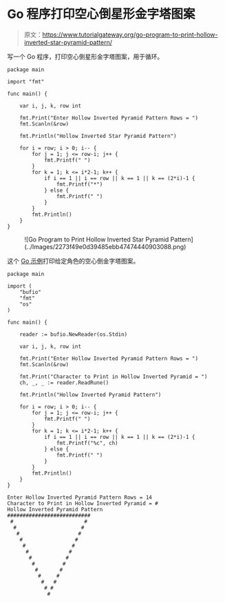 # Go 程序打印空心倒星形金字塔图案

> 原文：<https://www.tutorialgateway.org/go-program-to-print-hollow-inverted-star-pyramid-pattern/>

写一个 Go 程序，打印空心倒星形金字塔图案，用于循环。

```
package main

import "fmt"

func main() {

	var i, j, k, row int

	fmt.Print("Enter Hollow Inverted Pyramid Pattern Rows = ")
	fmt.Scanln(&row)

	fmt.Println("Hollow Inverted Star Pyramid Pattern")

	for i = row; i > 0; i-- {
		for j = 1; j <= row-i; j++ {
			fmt.Printf(" ")
		}
		for k = 1; k <= i*2-1; k++ {
			if i == 1 || i == row || k == 1 || k == (2*i)-1 {
				fmt.Printf("*")
			} else {
				fmt.Printf(" ")
			}
		}
		fmt.Println()
	}
}
```

<figure class="wp-block-image size-large">![Go Program to Print Hollow Inverted Star Pyramid Pattern](../Images/2273f49e0d39485ebb47474440903088.png)</figure>

这个 [Go 示例](https://www.tutorialgateway.org/go-programs/)打印给定角色的空心倒金字塔图案。

```
package main

import (
	"bufio"
	"fmt"
	"os"
)

func main() {

	reader := bufio.NewReader(os.Stdin)

	var i, j, k, row int

	fmt.Print("Enter Hollow Inverted Pyramid Pattern Rows = ")
	fmt.Scanln(&row)

	fmt.Print("Character to Print in Hollow Inverted Pyramid = ")
	ch, _, _ := reader.ReadRune()

	fmt.Println("Hollow Inverted Pyramid Pattern")

	for i = row; i > 0; i-- {
		for j = 1; j <= row-i; j++ {
			fmt.Printf(" ")
		}
		for k = 1; k <= i*2-1; k++ {
			if i == 1 || i == row || k == 1 || k == (2*i)-1 {
				fmt.Printf("%c", ch)
			} else {
				fmt.Printf(" ")
			}
		}
		fmt.Println()
	}
}
```

```
Enter Hollow Inverted Pyramid Pattern Rows = 14
Character to Print in Hollow Inverted Pyramid = #
Hollow Inverted Pyramid Pattern
###########################
 #                       #
  #                     #
   #                   #
    #                 #
     #               #
      #             #
       #           #
        #         #
         #       #
          #     #
           #   #
            # #
             #
```